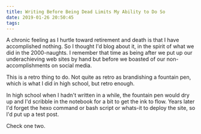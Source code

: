 ```yaml
---
title: Writing Before Being Dead Limits My Ability to Do So
date: 2019-01-26 20:50:45
tags:
---
```

A chronic feeling as I hurtle toward retirement and death is that I have accomplished nothing.  So I thought I'd blog about it, in the spirit of what we did in the 2000-naughts.  I remember that time as being after we put up our underachieving web sites by hand but before we boasted of our non-accomplishments on social media.<!-- More -->

This is a retro thing to do.  Not quite as retro as brandishing a fountain pen, which is what I did in high school, but retro enough.

In high school when I hadn't written in a while, the fountain pen would dry up and I'd scribble in the notebook for a bit to get the ink to flow.  Years later I'd forget the hexo command or bash script or whats-it to deploy the site, so I'd put up a test post.

Check one two.